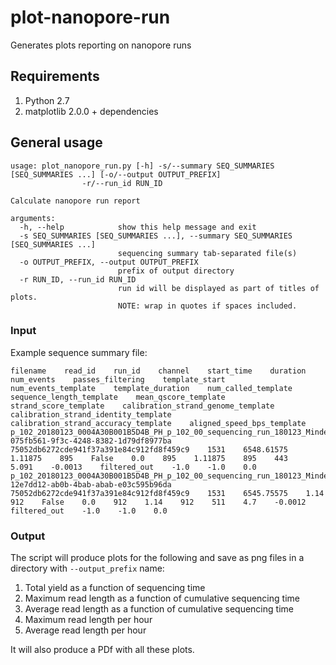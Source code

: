 # plot-nanopore-run
Generates plots reporting on nanopore runs

## Requirements

1. Python 2.7
2. matplotlib 2.0.0 + dependencies

## General usage

```
usage: plot_nanopore_run.py [-h] -s/--summary SEQ_SUMMARIES [SEQ_SUMMARIES ...] [-o/--output OUTPUT_PREFIX]
                -r/--run_id RUN_ID

Calculate nanopore run report

arguments:
  -h, --help            show this help message and exit
  -s SEQ_SUMMARIES [SEQ_SUMMARIES ...], --summary SEQ_SUMMARIES [SEQ_SUMMARIES ...]
                        sequencing summary tab-separated file(s)
  -o OUTPUT_PREFIX, --output OUTPUT_PREFIX
                        prefix of output directory
  -r RUN_ID, --run_id RUN_ID
                        run id will be displayed as part of titles of plots.
                        NOTE: wrap in quotes if spaces included.
```

### Input

Example sequence summary file:

```
filename    read_id    run_id    channel    start_time    duration    num_events    passes_filtering    template_start    num_events_template    template_duration    num_called_template    sequence_length_template    mean_qscore_template    strand_score_template    calibration_strand_genome_template    calibration_strand_identity_template    calibration_strand_accuracy_template    aligned_speed_bps_template
p_102_20180123_0004A30B001B5D4B_PH_p_102_00_sequencing_run_180123_Minden9693_run3_21050_read_10208_ch_1531_strand.fast5    075fb561-9f3c-4248-8382-1d79df8977ba    75052db6272cde941f37a391e84c912fd8f459c9    1531    6548.61575    1.11875    895    False    0.0    895    1.11875    895    443    5.091    -0.0013    filtered_out    -1.0    -1.0    0.0
p_102_20180123_0004A30B001B5D4B_PH_p_102_00_sequencing_run_180123_Minden9693_run3_21050_read_10194_ch_1531_strand.fast5    12e7dd12-ab0b-4bab-abab-e03c595b96da    75052db6272cde941f37a391e84c912fd8f459c9    1531    6545.75575    1.14    912    False    0.0    912    1.14    912    511    4.7    -0.0012    filtered_out    -1.0    -1.0    0.0
```

### Output 

The script will produce plots for the following and save as png files in a directory with `--output_prefix` name:
1. Total yield as a function of sequencing time
2. Maximum read length as a function of cumulative sequencing time
3. Average read length as a function of cumulative sequencing time
4. Maximum read length per hour
5. Average read length per hour

It will also produce a PDf with all these plots.

